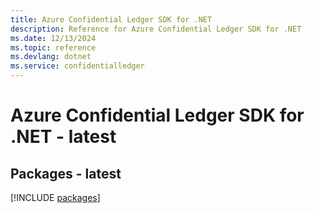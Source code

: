 ```yaml
---
title: Azure Confidential Ledger SDK for .NET
description: Reference for Azure Confidential Ledger SDK for .NET
ms.date: 12/13/2024
ms.topic: reference
ms.devlang: dotnet
ms.service: confidentialledger
---
```

# Azure Confidential Ledger SDK for .NET - latest
## Packages - latest
[!INCLUDE [packages](confidential-ledger-index.md)]